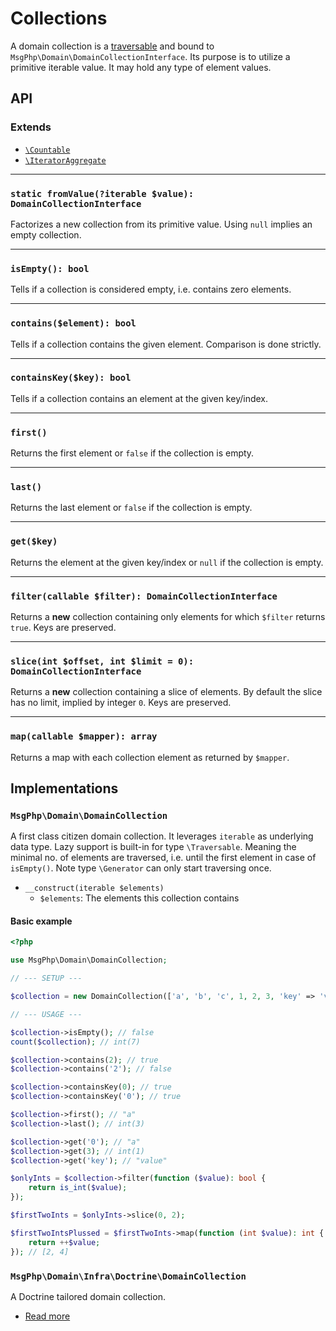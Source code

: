 # Collections

A domain collection is a [traversable] and bound to `MsgPhp\Domain\DomainCollectionInterface`. Its purpose is to utilize
a primitive iterable value. It may hold any type of element values.

## API

### Extends

- [`\Countable`][countable]
- [`\IteratorAggregate`][iterator-aggregate]

---

### `static fromValue(?iterable $value): DomainCollectionInterface`

Factorizes a new collection from its primitive value. Using `null` implies an empty collection.

---

### `isEmpty(): bool`

Tells if a collection is considered empty, i.e. contains zero elements.

---

### `contains($element): bool`

Tells if a collection contains the given element. Comparison is done strictly.

---

### `containsKey($key): bool`

Tells if a collection contains an element at the given key/index.

---

### `first()`

Returns the first element or `false` if the collection is empty.

---

### `last()`

Returns the last element or `false` if the collection is empty.

---

### `get($key)`

Returns the element at the given key/index or `null` if the collection is empty.

---

### `filter(callable $filter): DomainCollectionInterface`

Returns a **new** collection containing only elements for which `$filter` returns `true`. Keys are preserved.

---

### `slice(int $offset, int $limit = 0): DomainCollectionInterface`

Returns a **new** collection containing a slice of elements. By default the slice has no limit, implied by integer `0`.
Keys are preserved.

---

### `map(callable $mapper): array`

Returns a map with each collection element as returned by `$mapper`.

## Implementations

### `MsgPhp\Domain\DomainCollection`

A first class citizen domain collection. It leverages `iterable` as underlying data type. Lazy support is built-in for
type `\Traversable`. Meaning the minimal no. of elements are traversed, i.e. until the first element in case of
`isEmpty()`. Note type `\Generator` can only start traversing once.

- `__construct(iterable $elements)`
    - `$elements`: The elements this collection contains

#### Basic example

```php
<?php

use MsgPhp\Domain\DomainCollection;

// --- SETUP ---

$collection = new DomainCollection(['a', 'b', 'c', 1, 2, 3, 'key' => 'value']);

// --- USAGE ---

$collection->isEmpty(); // false
count($collection); // int(7)

$collection->contains(2); // true
$collection->contains('2'); // false

$collection->containsKey(0); // true
$collection->containsKey('0'); // true

$collection->first(); // "a"
$collection->last(); // int(3)

$collection->get('0'); // "a"
$collection->get(3); // int(1)
$collection->get('key'); // "value"

$onlyInts = $collection->filter(function ($value): bool {
    return is_int($value);
});

$firstTwoInts = $onlyInts->slice(0, 2);

$firstTwoIntsPlussed = $firstTwoInts->map(function (int $value): int {
    return ++$value;
}); // [2, 4]
```

### `MsgPhp\Domain\Infra\Doctrine\DomainCollection`

A Doctrine tailored domain collection.

- [Read more](../infrastructure/doctrine-collections.md#domain-collection)

[traversable]: https://secure.php.net/traversable
[countable]: https://secure.php.net/countable
[iterator-aggregate]: https://secure.php.net/iteratoraggregate
